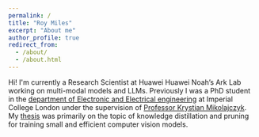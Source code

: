 ```yaml
---
permalink: /
title: "Roy Miles"
excerpt: "About me"
author_profile: true
redirect_from: 
  - /about/
  - /about.html
---
```


Hi! I'm currently a Research Scientist at Huawei Huawei Noah’s Ark Lab working on multi-modal models and LLMs. Previously I was a PhD student in the [department of Electronic and Electrical engineering](https://www.imperial.ac.uk/electrical-engineering/) at Imperial College London under the supervision of [Professor Krystian Mikolajczyk](https://scholar.google.com/citations?user=s1IAWfgAAAAJ). My [thesis](https://roymiles.github.io/assets/pdf/thesis.pdf) was primarily on the topic of knowledge distillation and pruning for training small and efficient computer vision models. 